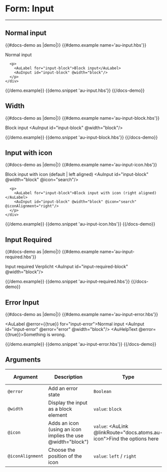 # Form: Input

---

## Normal input

{{#docs-demo as |demo|}}
  {{#demo.example name='au-input.hbs'}}
    <div class="au-c-form">
      <p>
        <AuLabel for="input-regular">Normal input</AuLabel>
        <AuInput id="input-regular" />
      </p>

      <p>
        <AuLabel for="input-block">Block input</AuLabel>
        <AuInput id="input-block" @width="block"/>
      </p>
    </div>
  {{/demo.example}}
  {{demo.snippet 'au-input.hbs'}}
{{/docs-demo}}

## Width

{{#docs-demo as |demo|}}
  {{#demo.example name='au-input-block.hbs'}}
    <div class="au-c-form">
      <p>
        <AuLabel for="input-block">Block input</AuLabel>
        <AuInput id="input-block" @width="block"/>
      </p>
    </div>
  {{/demo.example}}
  {{demo.snippet 'au-input-block.hbs'}}
{{/docs-demo}}

## Input with icon

{{#docs-demo as |demo|}}
  {{#demo.example name='au-input-icon.hbs'}}
    <div class="au-c-form">
      <p>
        <AuLabel for="input-block">Block input with icon (default | left aligned)</AuLabel>
        <AuInput id="input-block" @width="block" @icon="search"/>
      </p>

      <p>
        <AuLabel for="input-block">Block input with icon (right aligned)</AuLabel>
        <AuInput id="input-block" @width="block" @icon="search" @iconAlignment="right"/>
      </p>
    </div>
  {{/demo.example}}
  {{demo.snippet 'au-input-icon.hbs'}}
{{/docs-demo}}

## Input Required

{{#docs-demo as |demo|}}
  {{#demo.example name='au-input-required.hbs'}}
    <div class="au-c-form">
      <p>
        <AuLabel for="input-required-block">
          Input required
          <AuPill>Verplicht</AuPill>
        </AuLabel>
        <AuInput id="input-required-block" @width="block"/>
      </p>
    </div>
  {{/demo.example}}
  {{demo.snippet 'au-input-required.hbs'}}
{{/docs-demo}}


## Error Input

{{#docs-demo as |demo|}}
  {{#demo.example name='au-input-error.hbs'}}
    <div class="au-c-form">
      <p>
        <AuLabel @error={{true}} for="input-error">Normal input</AuLabel>
        <AuInput id="input-error" @error="error" @width="block"/>
        <AuHelpText @error={{true}}>Something is wrong.</AuHelpText>
      </p>
    </div>
  {{/demo.example}}
  {{demo.snippet 'au-input-error.hbs'}}
{{/docs-demo}}

## Arguments

| Argument      | Description | Type | Default value |
| ------------- | ----------- | ---- | ------------- |
| `@error` | Add an error state  | `Boolean` | `false` |
| `@width` | Display the input as a block element  | `value`: `block` | - |
| `@icon` | Adds an icon (using an icon implies the use @width="block") | `value`: <AuLink @linkRoute="docs.atoms.au-icon">Find the options here</AuLink> | - |
| `@iconAlignment` | Choose the position of the icon | `value`: `left` / `right`  | `left` |
